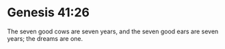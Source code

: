 # Genesis 41:26

The seven good cows are seven years, and the seven good ears are seven years; the dreams are one.

